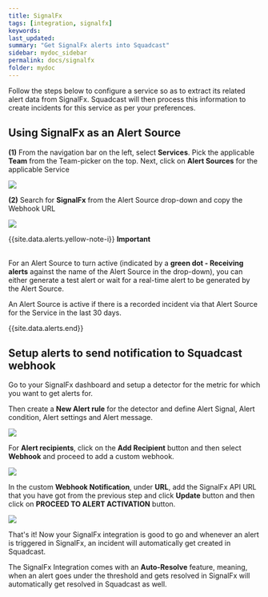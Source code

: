 ```yaml
---
title: SignalFx
tags: [integration, signalfx]
keywords: 
last_updated: 
summary: "Get SignalFx alerts into Squadcast"
sidebar: mydoc_sidebar
permalink: docs/signalfx
folder: mydoc
---
```


Follow the steps below to configure a service so as to extract its related alert data from SignalFx. Squadcast will then process this information to create incidents for this service as per your preferences.

## Using SignalFx as an Alert Source

**(1)** From the navigation bar on the left, select **Services**. Pick the applicable **Team** from the Team-picker on the top. Next, click on **Alert Sources** for the applicable Service

![](images/alert_source_1.png)

**(2)** Search for **SignalFx** from the Alert Source drop-down and copy the Webhook URL

![](images/signalfx_1.png)

{{site.data.alerts.yellow-note-i}}
<b>Important</b><br/><br/>
<p>For an Alert Source to turn active (indicated by a <b>green dot - Receiving alerts</b> against the name of the Alert Source in the drop-down), you can either generate a test alert or wait for a real-time alert to be generated by the Alert Source.</p>
<p>An Alert Source is active if there is a recorded incident via that Alert Source for the Service in the last 30 days.</p>
{{site.data.alerts.end}}

## Setup alerts to send notification to Squadcast webhook

Go to your SignalFx dashboard and setup a detector for the metric for which you want to get alerts for.

Then create a **New Alert rule** for the detector and define Alert Signal, Alert condition, Alert settings and Alert message.

![](images/signalfx_2.png)

For **Alert recipients**, click on the **Add Recipient** button and then select **Webhook** and proceed to add a custom webhook.

![](images/signalfx_3.png)

In the custom **Webhook Notification**, under **URL**, add the SignalFx API URL that you have got from the previous step and click **Update** button and then click on **PROCEED TO ALERT ACTIVATION** button.

![](images/signalfx_4.png)

That's it! Now your SignalFx integration is good to go and whenever an alert is triggered in SignalFx, an incident will automatically get created in Squadcast.

The SignalFx Integration comes with an **Auto-Resolve** feature, meaning, when an alert goes under the threshold and gets resolved in SignalFx will automatically get resolved in Squadcast as well.